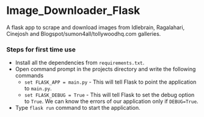 # Image_Downloader_Flask

A flask app to scrape and download images from Idlebrain, Ragalahari, Cinejosh and Blogspot/sumon4all/tollywoodhq.com galleries.

### Steps for first time use
  - Install all the dependencies from ```requirements.txt```.
  - Open command prompt in the projects directory and write the following commands
    - ```set FLASK_APP = main.py``` - This will tell Flask to point the application to ```main.py```.
    - ```set FLASK_DEBUG = True``` - This will tell Flask to set the debug option to ```True```. We can know the errors of our application only if ```DEBUG=True```.
  - Type ```flask run``` command to start the application.
